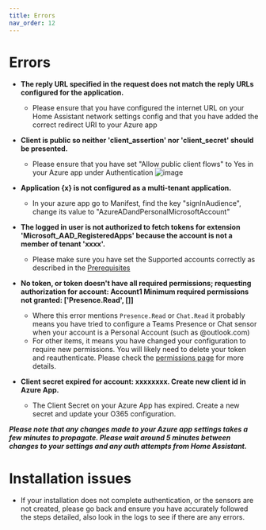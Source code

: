 ```yaml
---
title: Errors
nav_order: 12
---
```


# Errors
* **The reply URL specified in the request does not match the reply URLs configured for the application.**
  * Please ensure that you have configured the internet URL on your Home Assistant network settings config and that you have added the correct redirect URI to your Azure app

* **Client is public so neither 'client_assertion' nor 'client_secret' should be presented.**
  * Please ensure that you have set "Allow public client flows" to Yes in your Azure app under Authentication ![image](https://user-images.githubusercontent.com/36969394/198787952-9f818372-7684-42e1-ac30-a8ab05a5f478.png)
 
* **Application {x} is not configured as a multi-tenant application.**
  * In your azure app go to Manifest, find the key "signInAudience", change its value to "AzureADandPersonalMicrosoftAccount"

* **The logged in user is not authorized to fetch tokens for extension 'Microsoft_AAD_RegisteredApps' because the account is not a member of tenant 'xxxx'.**
  * Please make sure you have set the Supported accounts correctly as described in the [Prerequisites](./prerequisites.md)

* **No token, or token doesn't have all required permissions; requesting authorization for account: Account1 Minimum required permissions not granted: ['Presence.Read', []]**
  * Where this error mentions `Presence.Read` or `Chat.Read` it probably means you have tried to configure a Teams Presence or Chat sensor when your account is a Personal Account (such as @outlook.com)
  * For other items, it means you have changed your configuration to require new permissions. You will likely need to delete your token and reauthenticate. Please check the [permissions page](./permissions.md) for more details.

* **Client secret expired for account: xxxxxxxx. Create new client id in Azure App.**
  * The Client Secret on your Azure App has expired. Create a new secret and update your O365 configuration.

**_Please note that any changes made to your Azure app settings takes a few minutes to propagate. Please wait around 5 minutes between changes to your settings and any auth attempts from Home Assistant._**

# Installation issues
 * If your installation does not complete authentication, or the sensors are not created, please go back and ensure you have accurately followed the steps detailed, also look in the logs to see if there are any errors. 